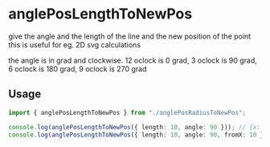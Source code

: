 # anglePosLengthToNewPos

give the angle and the length of the line and the new position of the point
this is useful for eg. 2D svg calculations

the angle is in grad and clockwise. 12 oclock is 0 grad, 3 oclock is 90 grad, 6 oclock is 180 grad, 9 oclock is 270 grad

## Usage

```typescript
import { anglePosLengthToNewPos } from "./anglePosRadiusToNewPos";

console.log(anglePosLengthToNewPos({ length: 10, angle: 90 })); // {x: 10, y: 0}
console.log(anglePosLengthToNewPos({ length: 10, angle: 90, fromX: 10 })); // {x: 20, y: 0}
```
